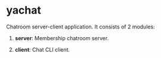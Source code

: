 yachat
======

Chatroom server-client application. It consists of 2 modules:

1. **server**: Membership chatroom server.

2. **client**: Chat CLI client.

